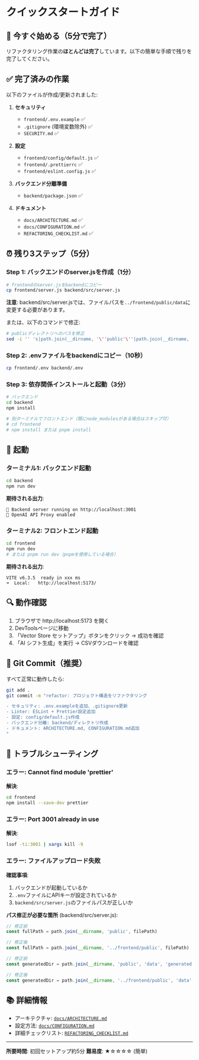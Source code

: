 # クイックスタートガイド

## 🚀 今すぐ始める（5分で完了）

リファクタリング作業の**ほとんどは完了**しています。以下の簡単な手順で残りを完了してください。

## ✅ 完了済みの作業

以下のファイルが作成/更新されました:

1. **セキュリティ**
   - `frontend/.env.example` ✅
   - `.gitignore` (環境変数除外) ✅
   - `SECURITY.md` ✅

2. **設定**
   - `frontend/config/default.js` ✅
   - `frontend/.prettierrc` ✅
   - `frontend/eslint.config.js` ✅

3. **バックエンド分離準備**
   - `backend/package.json` ✅

4. **ドキュメント**
   - `docs/ARCHITECTURE.md` ✅
   - `docs/CONFIGURATION.md` ✅
   - `REFACTORING_CHECKLIST.md` ✅

## ⏰ 残り3ステップ（5分）

### Step 1: バックエンドのserver.jsを作成（1分）

```bash
# frontendのserver.jsをbackendにコピー
cp frontend/server.js backend/src/server.js
```

**注意**: backend/src/server.jsでは、ファイルパスを`../frontend/public/data`に変更する必要があります。

または、以下のコマンドで修正:

```bash
# publicディレクトリへのパスを修正
sed -i '' 's|path.join(__dirname, '\''public'\''|path.join(__dirname, '\''../frontend/public'\''|g' backend/src/server.js
```

### Step 2: .envファイルをbackendにコピー（10秒）

```bash
cp frontend/.env backend/.env
```

### Step 3: 依存関係インストールと起動（3分）

```bash
# バックエンド
cd backend
npm install

# 別ターミナルでフロントエンド（既にnode_modulesがある場合はスキップ可）
# cd frontend
# npm install または pnpm install
```

## 🎉 起動

### ターミナル1: バックエンド起動

```bash
cd backend
npm run dev
```

**期待される出力**:
```
🚀 Backend server running on http://localhost:3001
📡 OpenAI API Proxy enabled
```

### ターミナル2: フロントエンド起動

```bash
cd frontend
npm run dev
# または pnpm run dev（pnpmを使用している場合）
```

**期待される出力**:
```
VITE v6.3.5  ready in xxx ms
➜  Local:   http://localhost:5173/
```

## 🔍 動作確認

1. ブラウザで http://localhost:5173 を開く
2. DevToolsページに移動
3. 「Vector Store セットアップ」ボタンをクリック → 成功を確認
4. 「AI シフト生成」を実行 → CSVダウンロードを確認

## 📝 Git Commit（推奨）

すべて正常に動作したら:

```bash
git add .
git commit -m "refactor: プロジェクト構造をリファクタリング

- セキュリティ: .env.exampleを追加、.gitignore更新
- Linter: ESLint + Prettier設定追加
- 設定: config/default.js作成
- バックエンド分離: backend/ディレクトリ作成
- ドキュメント: ARCHITECTURE.md, CONFIGURATION.md追加
"
```

## 🐛 トラブルシューティング

### エラー: Cannot find module 'prettier'

**解決**:
```bash
cd frontend
npm install --save-dev prettier
```

### エラー: Port 3001 already in use

**解決**:
```bash
lsof -ti:3001 | xargs kill -9
```

### エラー: ファイルアップロード失敗

**確認事項**:
1. バックエンドが起動しているか
2. `.env`ファイルにAPIキーが設定されているか
3. `backend/src/server.js`のファイルパスが正しいか

**パス修正が必要な箇所** (backend/src/server.js):
```javascript
// 修正前
const fullPath = path.join(__dirname, 'public', filePath)

// 修正後
const fullPath = path.join(__dirname, '../frontend/public', filePath)
```

```javascript
// 修正前
const generatedDir = path.join(__dirname, 'public', 'data', 'generated')

// 修正後
const generatedDir = path.join(__dirname, '../frontend/public', 'data', 'generated')
```

## 📚 詳細情報

- アーキテクチャ: [`docs/ARCHITECTURE.md`](docs/ARCHITECTURE.md)
- 設定方法: [`docs/CONFIGURATION.md`](docs/CONFIGURATION.md)
- 詳細チェックリスト: [`REFACTORING_CHECKLIST.md`](REFACTORING_CHECKLIST.md)

---

**所要時間**: 初回セットアップ約5分
**難易度**: ★☆☆☆☆ (簡単)
